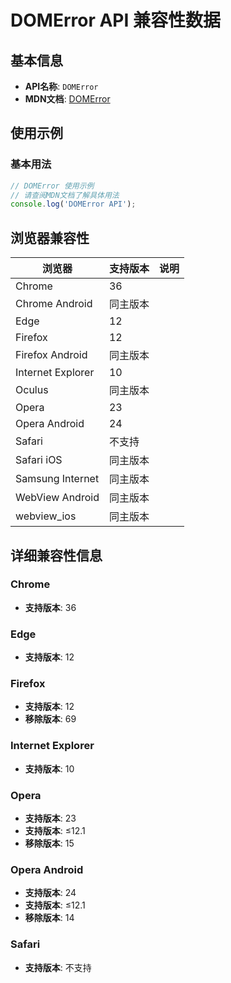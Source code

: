 # DOMError API 兼容性数据

## 基本信息

- **API名称**: `DOMError`
- **MDN文档**: [DOMError](https://developer.mozilla.org/docs/Web/API/DOMError)

## 使用示例

### 基本用法

```javascript
// DOMError 使用示例
// 请查阅MDN文档了解具体用法
console.log('DOMError API');
```

## 浏览器兼容性

| 浏览器 | 支持版本 | 说明 |
|--------|----------|------|
| Chrome | 36 |  |
| Chrome Android | 同主版本 |  |
| Edge | 12 |  |
| Firefox | 12 |  |
| Firefox Android | 同主版本 |  |
| Internet Explorer | 10 |  |
| Oculus | 同主版本 |  |
| Opera | 23 |  |
| Opera Android | 24 |  |
| Safari | 不支持 |  |
| Safari iOS | 同主版本 |  |
| Samsung Internet | 同主版本 |  |
| WebView Android | 同主版本 |  |
| webview_ios | 同主版本 |  |

## 详细兼容性信息

### Chrome

- **支持版本**: 36

### Edge

- **支持版本**: 12

### Firefox

- **支持版本**: 12
- **移除版本**: 69

### Internet Explorer

- **支持版本**: 10

### Opera

- **支持版本**: 23
- **支持版本**: ≤12.1
- **移除版本**: 15

### Opera Android

- **支持版本**: 24
- **支持版本**: ≤12.1
- **移除版本**: 14

### Safari

- **支持版本**: 不支持


